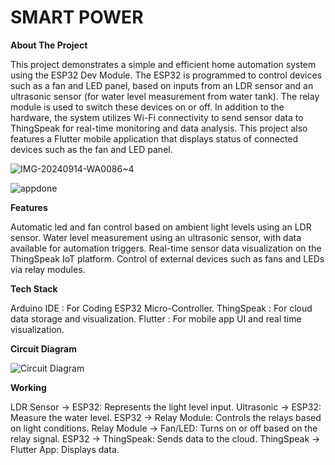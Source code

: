 # SMART POWER
**About The Project**

This project demonstrates a simple and efficient home automation system using the ESP32 Dev Module. The ESP32 is programmed to control devices such as a fan and LED panel, based on inputs from an LDR sensor and an ultrasonic sensor (for water level measurement from water tank). The relay module is used to switch these devices on or off. In addition to the hardware, the system utilizes Wi-Fi connectivity to send sensor data to ThingSpeak for real-time monitoring and data analysis. This project also features a Flutter mobile application that displays status of connected devices such as the fan and LED panel.

![IMG-20240914-WA0086~4](https://github.com/user-attachments/assets/8a5ae99b-190b-4098-b106-17600e7bcd23)

![appdone](https://github.com/user-attachments/assets/3d63cf41-e5a6-42d3-971f-cac5a0637222)

**Features**

Automatic led and fan control based on ambient light levels using an LDR sensor.
Water level measurement using an ultrasonic sensor, with data available for automation triggers.
Real-time sensor data visualization on the ThingSpeak IoT platform.
Control of external devices such as fans and LEDs via relay modules.

**Tech Stack**

Arduino IDE : For Coding ESP32 Micro-Controller.
ThingSpeak : For cloud data storage and visualization.
Flutter : For mobile app UI and real time visualization.

**Circuit Diagram**

![Circuit Diagram](https://github.com/user-attachments/assets/c3382b42-26e0-45c2-9836-cf9a9cdbbd9f)

**Working**

LDR Sensor → ESP32: Represents the light level input.
Ultrasonic → ESP32: Measure the water level.
ESP32 → Relay Module: Controls the relays based on light conditions.
Relay Module → Fan/LED: Turns on or off based on the relay signal.
ESP32 → ThingSpeak: Sends data to the cloud.
ThingSpeak → Flutter App: Displays data.










